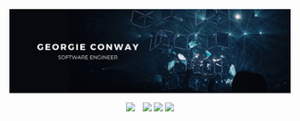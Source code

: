 <img src="georgie conway (1).png">
<p align="center">
  <img style="margin-right: 10px" src="https://img.shields.io/badge/|-TWITTER-179aa7?style=for-the-badge&logo=twitter&logoColor=FFF"/>
  <img src="https://img.shields.io/badge/|-LINKEDIN-179aa7?style=for-the-badge&logo=linkedin&logoColor=FFF"/>
  <img src="https://img.shields.io/badge/|-WEBSITE-179aa7?style=for-the-badge&logo=atom&logoColor=FFF"/>
  <img src="https://img.shields.io/badge/|-CONTACT_ME-179aa7?style=for-the-badge&logo=mailgun&logoColor=FFF"/>
</p>
<!--
**dopeantelope/dopeantelope** is a ✨ _special_ ✨ repository because its `README.md` (this file) appears on your GitHub profile.

Here are some ideas to get you started:

- 🔭 I’m currently working on ...
- 🌱 I’m currently learning ...
- 👯 I’m looking to collaborate on ...
- 🤔 I’m looking for help with ...
- 💬 Ask me about ...
- 📫 How to reach me: ...
- 😄 Pronouns: ...
- ⚡ Fun fact: ...
-->
